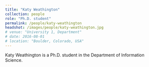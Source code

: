 ```yaml
---
title: "Katy Weathington"
collection: people
role: "Ph.D. student"
permalink: /people/katy-weathington
headshot: /images/people/katy-weathington.jpg
# venue: "University 1, Department"
# date: 2016-08-01
# location: "Boulder, Colorado, USA"
---
```


Katy Weathington is a Ph.D. student in the Department of Information Science.
